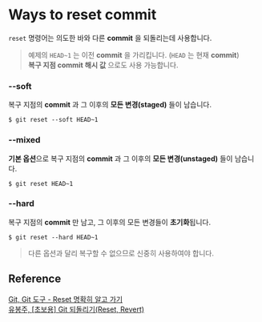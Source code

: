 # Ways to reset commit

`reset` 명령어는 의도한 바와 다른 **commit** 을 되돌리는데 사용합니다.

> 예제의 `HEAD~1` 는 이전 **commit** 을 가리킵니다. (`HEAD` 는 현재 **commit**)  
> **복구 지점 commit 해시 값** 으로도 사용 가능합니다.

### --soft 

복구 지점의 **commit** 과 그 이후의 **모든 변경(staged)** 들이 남습니다.

```command
$ git reset --soft HEAD~1
```

### --mixed

**기본 옵션**으로 복구 지점의 **commit** 과 그 이후의 **모든 변경(unstaged)** 들이 남습니다.

```command
$ git reset HEAD~1
```

### --hard

복구 지점의 **commit** 만 남고, 그 이후의 모든 변경들이 **초기화**됩니다.

```command
$ git reset --hard HEAD~1
```

> 다른 옵션과 달리 복구할 수 없으므로 신중히 사용하여야 합니다.

## Reference

[Git, Git 도구 - Reset 명확히 알고 가기](https://git-scm.com/book/ko/v2/Git-%EB%8F%84%EA%B5%AC-Reset-%EB%AA%85%ED%99%95%ED%9E%88-%EC%95%8C%EA%B3%A0-%EA%B0%80%EA%B8%B0)  
[유봉주, \[초보용\] Git 되돌리기(Reset, Revert)](http://devpools.kr/2017/02/05/%EC%B4%88%EB%B3%B4%EC%9A%A9-git-%EB%90%98%EB%8F%8C%EB%A6%AC%EA%B8%B0-reset-revert/)


